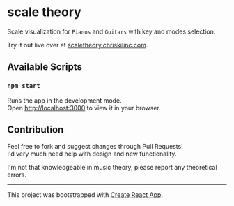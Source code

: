 # scale theory
Scale visualization for `Pianos` and `Guitars` with key and modes selection. 

Try it out live over at [scaletheory.chriskilinc.com](https://scaletheory.chriskilinc.com/).


## Available Scripts
### `npm start`

Runs the app in the development mode.\
Open [http://localhost:3000](http://localhost:3000) to view it in your browser.


## Contribution
Feel free to fork and suggest changes through Pull Requests!  
I'd very much need help with design and new functionality.

I'm not that knowledgeable in music theory, please report any theoretical errors.

---
This project was bootstrapped with [Create React App](https://github.com/facebook/create-react-app).
